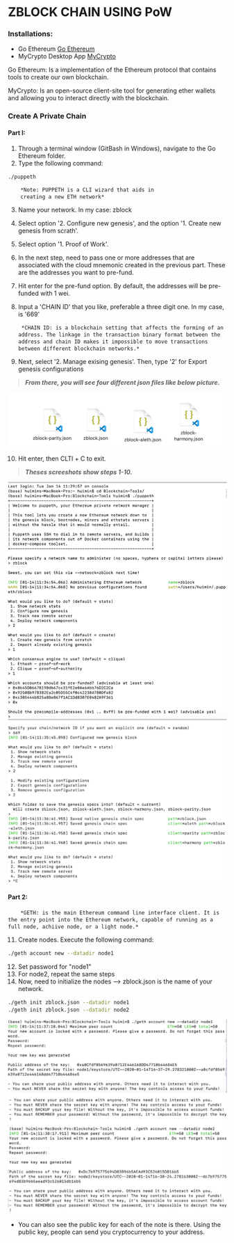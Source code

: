 # ZBLOCK CHAIN USING PoW

### Installations:
- Go Ethereum  [Go Ethereum](https://geth.ethereum.org/)
- MyCrypto Desktop App  [MyCrypto](https://www.mycrypto.com/)

Go Ethereum: Is a implementation of the Ethereum protocol that contains tools to create our own blockchain.

MyCrypto: Is an open-source client-site tool for generating ether wallets and allowing you to interact directly with the blockchain. 


### Create A Private Chain 

#### Part I: 

1. Through a terminal window (GitBash in Windows), navigate to the Go Ethereum folder. 
2. Type the following command: 

```bash
./puppeth
``` 
        
        *Note: PUPPETH is a CLI wizard that aids in 
        creating a new ETH network*

3. Name your network. In my case: zblock
4. Select option '2. Configure new genesis', and the option '1. Create new genesis from scrath'.
5. Select option '1. Proof of Work'.
6. In the next step, need to pass one or more addresses that are associated with the cloud mnemonic created in the previous part. These are the addresses you want to pre-fund.
7. Hit enter for the pre-fund option. By default, the addresses will be pre-funded with 1 wei. 
8. Input a 'CHAIN ID' that you like, preferable a three digit one. In my case, is '669'

        *CHAIN ID: is a blockchain setting that affects the forming of an address. The linkage in the transaction binary format between the address and chain ID makes it impossible to move transactions between different blockchain networks.*

9. Next, select '2. Manage exising genesis'. Then, type '2' for Export genesis configurations


> ***From there, you will see four different json files like below picture.***

![json_files](./Screenshots/json_files.png)

10. Hit enter, then CLTl + C to exit. 

> ***Theses screeshots show steps 1-10.***

![Genesis_block](./Screenshots/zblock_puppeth.png)
![Genesis_block](./Screenshots/zblock_puppeth_2.png)

#### Part 2:


        *GETH: is the main Ethereum command line interface client. It is the entry point into the Ethereum network, capable of running as a full node, achiive node, or a light node.*

11. Create nodes. Execute the following command:

```bash
./geth account new --datadir node1
```

12. Set password for "node1" 
13. For node2, repeat the same steps 
14. Now, need to initialize the nodes --> zblock.json is the name of your network.

```bash
./geth init zblock.json --datadir node1
./geth init zblock.json --datadir node2
```

![Node1](./Screenshots/Node1_creation.png)
![Node2](./Screenshots/Node2_creation.png)

- You can also see the public key for each of the note is there. Using the public key, people can send you cryptocurrency to your address.










